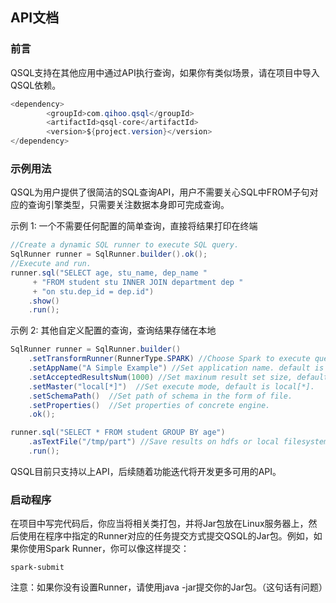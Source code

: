 ## API文档

### 前言

QSQL支持在其他应用中通过API执行查询，如果你有类似场景，请在项目中导入QSQL依赖。

``` java
<dependency>
		<groupId>com.qihoo.qsql</groupId>
        <artifactId>qsql-core</artifactId>
        <version>${project.version}</version>
</dependency>
```

### 示例用法

QSQL为用户提供了很简洁的SQL查询API，用户不需要关心SQL中FROM子句对应的查询引擎类型，只需要关注数据本身即可完成查询。

示例 1:  一个不需要任何配置的简单查询，直接将结果打印在终端

```java
//Create a dynamic SQL runner to execute SQL query.
SqlRunner runner = SqlRunner.builder().ok();
//Execute and run.
runner.sql("SELECT age, stu_name, dep_name "
     + "FROM student stu INNER JOIN department dep "
     + "on stu.dep_id = dep.id")
    .show()
    .run();
```

示例 2:  其他自定义配置的查询，查询结果存储在本地

```java
SqlRunner runner = SqlRunner.builder()
    .setTransformRunner(RunnerType.SPARK) //Choose Spark to execute query. 
    .setAppName("A Simple Example") //Set application name. default is current ts.
    .setAcceptedResultsNum(1000) //Set maxinum result set size, default is 1000.
    .setMaster("local[*]")	//Set execute mode, default is local[*].
    .setSchemaPath()  //Set path of schema in the form of file.
    .setProperties()  //Set properties of concrete engine.
    .ok();

runner.sql("SELECT * FROM student GROUP BY age")
    .asTextFile("/tmp/part") //Save results on hdfs or local filesystem.
    .run();
```

QSQL目前只支持以上API，后续随着功能迭代将开发更多可用的API。

### 启动程序

在项目中写完代码后，你应当将相关类打包，并将Jar包放在Linux服务器上，然后使用在程序中指定的Runner对应的任务提交方式提交QSQL的Jar包。例如，如果你使用Spark Runner，你可以像这样提交：

```
spark-submit 
```

注意：如果你没有设置Runner，请使用java -jar提交你的Jar包。（这句话有问题）